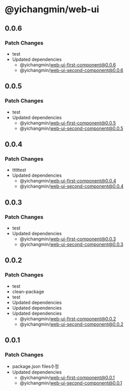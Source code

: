 # @yichangmin/web-ui

## 0.0.6

### Patch Changes

- test
- Updated dependencies
  - @yichangmin/web-ui-first-component@0.0.6
  - @yichangmin/web-ui-second-component@0.0.6

## 0.0.5

### Patch Changes

- test
- Updated dependencies
  - @yichangmin/web-ui-first-component@0.0.5
  - @yichangmin/web-ui-second-component@0.0.5

## 0.0.4

### Patch Changes

- tttttest
- Updated dependencies
  - @yichangmin/web-ui-first-component@0.0.4
  - @yichangmin/web-ui-second-component@0.0.4

## 0.0.3

### Patch Changes

- test
- Updated dependencies
  - @yichangmin/web-ui-first-component@0.0.3
  - @yichangmin/web-ui-second-component@0.0.3

## 0.0.2

### Patch Changes

- test
- clean-package
- test
- Updated dependencies
- Updated dependencies
- Updated dependencies
  - @yichangmin/web-ui-first-component@0.0.2
  - @yichangmin/web-ui-second-component@0.0.2

## 0.0.1

### Patch Changes

- package.json files수정
- Updated dependencies
  - @yichangmin/web-ui-first-component@0.0.1
  - @yichangmin/web-ui-second-component@0.0.1
